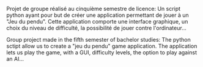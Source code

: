 Projet de groupe réalisé au cinquième semestre de licence:
Un script python ayant pour but de créer une application permettant de jouer à un "Jeu du pendu".
Cette application comporte une interface graphique, un choix du niveau de difficulté, la possibilité de jouer contre l'ordinateur...

Group project made in the fifth semester of bachelor studies:
The python sctipt allow us to create a "jeu du pendu" game application. The application lets us play the game, with a GUI, difficulty levels, the option to play against an AI...
